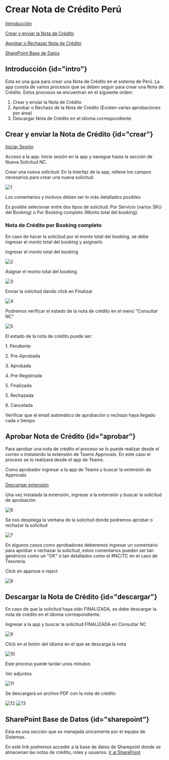 # Crear Nota de Crédito Perú

<procedure>
    <step>
        <p><a href="#intro">Introducción</a></p>
    </step>
    <step>
        <p><a href="#crear">Crear y enviar la Nota de Crédito</a></p>
    </step>
    <step>
        <p><a href="#aprobar">Aprobar o Rechazar Nota de Crédito</a></p>
    </step>
    <step>
        <p><a href="#sharepoint">SharePoint Base de Datos</a></p>
    </step>

</procedure>


## Introducción {id="intro"}

Esta es una guía para crear una Nota de Crédito en el sistema de Perú. La app consta de varios procesos
que se deben seguir para crear una Nota de Crédito. Estos procesos se encuentran en el siguiente orden:
1. Crear y enviar la Nota de Crédito
2. Aprobar o Rechazo de la Nota de Crédito (Existen varias aprobaciones por área)
3. Descargar Nota de Crédito en el idioma correspondiente

## Crear y enviar la Nota de Crédito {id="crear"}
[Iniciar Sesión](https://apps.powerapps.com/play/e/default-2a967794-c4d1-4bc2-8036-1a5201a5d767/a/fb550e6a-807f-4f1d-9d30-3e919b9a6a43?tenantId=2a967794-c4d1-4bc2-8036-1a5201a5d767&hint=23295a47-e9f9-4c4e-9cf4-43d1b2bdd16c&sourcetime=1697120679095)
<procedure>
    <step>
        <p>Acceso a la app: Inicie sesión en la app y navegue hasta la sección de Nueva Solicitud NC.</p>
    </step>
    <step>
        <p>Crear una nueva solicitud: En la interfaz de la app, rellene los campos necesarios para crear una nueva solicitud.</p>
        <img src="../images/NOTA_CREDITO_PERU/1.png" alt="1"/>
        <warning>
            <p>Los comentarios y motivos deben ser lo más detallados posibles </p>
        </warning>
        <warning>
            <p>Es posible selecionar entre dos tipos de solicitud: Por Servicio (varios SKU del Booking) o Por Booking completo (Monto total del booking).</p>
        </warning>
    </step>
</procedure>

### Nota de Crédito por Booking completo
En caso de hacer la solicitud por el monto total del booking, se debe ingresar el monto total del booking y asignarlo.
<procedure>
    <step>
        <p> Ingresar el monto total del booking </p>
        <img src="../images/NOTA_CREDITO_PERU/2.png" alt="2"/>
    </step>
    <step>
        <p> Asignar el monto total del booking </p>
        <img src="../images/NOTA_CREDITO_PERU/3.png" alt="3"/>
    </step>
    <step>
        <p> Enviar la solicitud dando click en Finalizar</p>
        <img src="../images/NOTA_CREDITO_PERU/4.png" alt="4"/>
    </step>
    <step>
        <p>Podremos verificar el estado de la nota de crédito en el menú "Consultar NC"</p>
        <img src="../images/NOTA_CREDITO_PERU/5.png" alt="5"/>
        <warning>
            <p>El estado de la nota de crédito puede ser: </p>
            <p>1. Pendiente </p>
            <p>2. Pre-Aprobada </p>
            <p>3. Aprobada </p>
            <p>4. Pre-Registrada </p>
            <p>5. Finalizada </p>
            <p>5. Rechazada </p>
            <p>6. Cancelada </p>
        </warning>
    </step>
    <step>
        <p>Verificar que el email automático de aprobación o rechazo haya llegado cada x tiempo</p>
    </step>
</procedure>


## Aprobar Nota de Crédito {id="aprobar"}

Para aprobar una nota de crédito el proceso se lo puede realizar desde el correo o instalando la extensión de Teams Approvals.
En este caso el proceso se lo realizará desde el app de Teams.

<procedure>
    <step>
        <p>Como aprobador ingresar a la app de Teams y buscar la extensión de Approvals</p>
        <a href="https://teams.microsoft.com/l/app/7c316234-ded0-4f95-8a83-8453d0876592?source=app-details-dialog">Descargar extensión</a>
    </step>
    <step>
        <p>Una vez instalada la extensión, ingresar a la extensión y buscar la solicitud de aprobación</p>
        <img src="../images/NOTA_CREDITO_PERU/6.png" alt="6"/>
    </step>
    <step>
        <p>Se nos despliega la ventana de la solicitud donde podremos aprobar o rechazar la solicitud</p>
        <img src="../images/NOTA_CREDITO_PERU/7.png" alt="7"/>
        <warning>
            <p>En algunos casos como aprobadores deberemos ingresar un comentario para aprobar o rechazar la solicitud, estos comentarios pueden ser
                tan genéricos como un "OK" o tan detallados como el #NC/TC en el caso de Tesorería.</p> 
        </warning>
    </step>
    <step>
        <p>Click en approve o reject </p>
        <img src="../images/NOTA_CREDITO_PERU/8.png" alt="8"/>
    </step>

</procedure>

## Descargar la Nota de Crédito {id="descargar"}
En caso de que la solicitud haya sido FINALIZADA, se debe descargar la nota de crédito en el idioma correspondiente.
<procedure>
    <step>
        <p> Ingresar a la app y buscar la solicitud FINALIZADA en Consultar NC </p>
        <img src="../images/NOTA_CREDITO_PERU/9.png" alt="9"/>
    </step>
    <step>
        <p> Click en el botón del idioma en el que se descarga la nota </p>
        <img src="../images/NOTA_CREDITO_PERU/10.png" alt="10"/>
        <warning>
            <p>Este proceso puede tardar unos minutos</p>
        </warning>
    </step>
    <step>
        <p> Ver adjuntos </p>
        <img src="../images/NOTA_CREDITO_PERU/11.png" alt="11"/>
    </step>
    <step>
        <p> Se descargará un archivo PDF con la nota de crédito </p>
        <img src="../images/NOTA_CREDITO_PERU/12.png" alt="12"/>
        <img src="../images/NOTA_CREDITO_PERU/13.png" alt="13"/>
    </step>
</procedure>

## SharePoint Base de Datos {id="sharepoint"}

Esta es una sección que es manejada únicamente por el equipo de Sistemas.

En este link podremos acceder a la base de datos de Sharepoint donde se almacenan las notas de crédito, roles y usuarios.
 [Ir al SharePoint](https://mt.sharepoint.com/app/pe-notasdecredito/Lists/App_NC_Aprobadores/AllItems.aspx)




